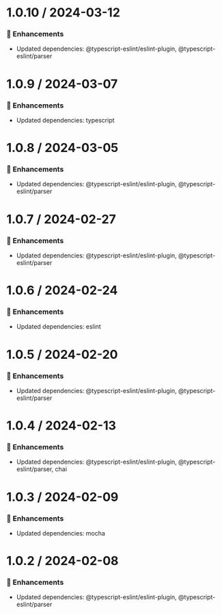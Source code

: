 # 1.0.10 / 2024-03-12

### :tada: Enhancements
- Updated dependencies: @typescript-eslint/eslint-plugin, @typescript-eslint/parser

# 1.0.9 / 2024-03-07

### :tada: Enhancements
- Updated dependencies: typescript

# 1.0.8 / 2024-03-05

### :tada: Enhancements
- Updated dependencies: @typescript-eslint/eslint-plugin, @typescript-eslint/parser

# 1.0.7 / 2024-02-27

### :tada: Enhancements
- Updated dependencies: @typescript-eslint/eslint-plugin, @typescript-eslint/parser

# 1.0.6 / 2024-02-24

### :tada: Enhancements
- Updated dependencies: eslint

# 1.0.5 / 2024-02-20

### :tada: Enhancements
- Updated dependencies: @typescript-eslint/eslint-plugin, @typescript-eslint/parser

# 1.0.4 / 2024-02-13

### :tada: Enhancements
- Updated dependencies: @typescript-eslint/eslint-plugin, @typescript-eslint/parser, chai

# 1.0.3 / 2024-02-09

### :tada: Enhancements
- Updated dependencies: mocha

# 1.0.2 / 2024-02-08

### :tada: Enhancements
- Updated dependencies: @typescript-eslint/eslint-plugin, @typescript-eslint/parser

